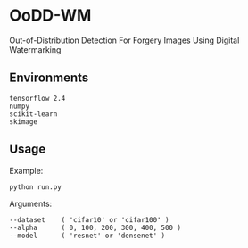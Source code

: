 # OoDD-WM
Out-of-Distribution Detection For Forgery Images Using Digital Watermarking

## Environments
	tensorflow 2.4
	numpy
	scikit-learn
	skimage
	
## Usage

Example:  

	python run.py

Arguments:  

	--dataset    ( 'cifar10' or 'cifar100' )
	--alpha      ( 0, 100, 200, 300, 400, 500 )
	--model      ( 'resnet' or 'densenet' )
